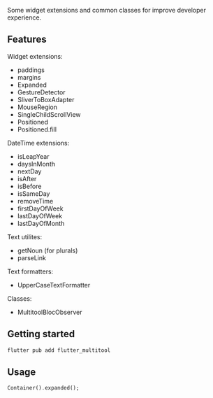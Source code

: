Some widget extensions and common classes for improve developer experience.

## Features

Widget extensions:
* paddings
* margins
* Expanded
* GestureDetector
* SliverToBoxAdapter
* MouseRegion
* SingleChildScrollView
* Positioned
* Positioned.fill

DateTime extensions:
* isLeapYear
* daysInMonth
* nextDay
* isAfter
* isBefore
* isSameDay
* removeTime
* firstDayOfWeek
* lastDayOfWeek
* lastDayOfMonth

Text utilites:
* getNoun (for plurals)
* parseLink

Text formatters:
* UpperCaseTextFormatter


Classes:
* MultitoolBlocObserver

## Getting started

```Dart
flutter pub add flutter_multitool
```

## Usage

```Dart
Container().expanded();
```
